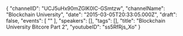 {
    "channelID": "UCJ5uHx90mZGlK0lC-GSmtzw",
    "channelName": "Blockchain University",
    "date": "2015-03-05T20:33:05.000Z",
    "draft": false,
    "events": [
        ""
    ],
    "speakers": [],
    "tags": [],
    "title": "Blockchain University Bitcore Part 2",
    "youtubeID": "ss5RfRjs_Xo"
}